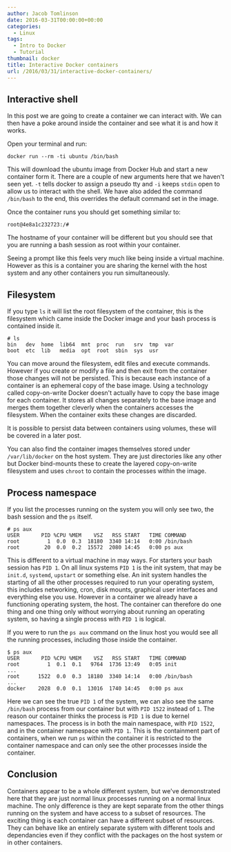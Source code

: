```yaml
---
author: Jacob Tomlinson
date: 2016-03-31T00:00:00+00:00
categories:
  - Linux
tags:
  - Intro to Docker
  - Tutorial
thumbnail: docker
title: Interactive Docker containers
url: /2016/03/31/interactive-docker-containers/
---
```



## Interactive shell

In this post we are going to create a container we can interact with. We can then have a poke around inside the container and see what it is and how it works.

Open your terminal and run:

```
docker run --rm -ti ubuntu /bin/bash
```

This will download the ubuntu image from Docker Hub and start a new container form it. There are a couple of new arguments here that we haven't seen yet. `-t` tells docker to assign a pseudo tty and `-i` keeps `stdin` open to allow us to interact with the shell. We have also added the command `/bin/bash` to the end, this overrides the default command set in the image.

Once the container runs you should get something similar to:

```
root@4e8a1c232723:/#
```

The hostname of your container will be different but you should see that you are running a bash session as root within your container.

Seeing a prompt like this feels very much like being inside a virtual machine. However as this is a container you are sharing the kernel with the host system and any other containers you run simultaneously.

## Filesystem

If you type `ls` it will list the root filesystem of the container, this is the filesystem which came inside the Docker image and your bash process is contained inside it.

```
# ls
bin   dev  home  lib64  mnt  proc  run   srv  tmp  var
boot  etc  lib   media  opt  root  sbin  sys  usr
```

You can move around the filesystem, edit files and execute commands. However if you create or modify a file and then exit from the container those changes will not be persisted. This is because each instance of a container is an ephemeral copy of the base image. Using a technology called copy-on-write Docker doesn't actually have to copy the base image for each container. It stores all changes separately to the base image and merges them together cleverly when the containers accesses the filesystem. When the container exits these changes are discarded.

It is possible to persist data between containers using volumes, these will be covered in a later post.

You can also find the container images themselves stored under `/var/lib/docker` on the host system. They are just directories like any other but Docker bind-mounts these to create the layered copy-on-write filesystem and uses `chroot` to contain the processes within the image.

## Process namespace

If you list the processes running on the system you will only see two, the bash session and the `ps` itself.

```
# ps aux
USER       PID %CPU %MEM    VSZ   RSS START   TIME COMMAND
root         1  0.0  0.3  18180  3340 14:14   0:00 /bin/bash
root        20  0.0  0.2  15572  2080 14:45   0:00 ps aux
```

This is different to a virtual machine in may ways. For starters your bash session has `PID 1`. On all linux systems `PID 1` is the init system, that may be `init.d`, `systemd`, `upstart` or something else. An init system handles the starting of all the other processes required to run your operating system, this includes networking, cron, disk mounts, graphical user interfaces and everything else you use. However in a container we already have a functioning operating system, the host. The container can therefore do one thing and one thing only without worrying about running an operating system, so having a single process with `PID 1` is logical.

If you were to run the `ps aux` command on the linux host you would see all the running processes, including those inside the container.

```
$ ps aux
USER       PID %CPU %MEM    VSZ   RSS START   TIME COMMAND
root         1  0.1  0.1   9764  1736 13:49   0:05 init
...
root      1522  0.0  0.3  18180  3340 14:14   0:00 /bin/bash
...
docker    2028  0.0  0.1  13016  1740 14:45   0:00 ps aux
```

Here we can see the true `PID 1` of the system, we can also see the same `/bin/bash` process from our container but with `PID 1522` instead of `1`. The reason our container thinks the process is `PID 1` is due to kernel namespaces. The process is in both the main namespace, with `PID 1522`, and in the container namespace with `PID 1`. This is the containment part of containers, when we run `ps` within the container it is restricted to the container namespace and can only see the other processes inside the container.

## Conclusion

Containers appear to be a whole different system, but we've demonstrated here that they are just normal linux processes running on a normal linux machine. The only difference is they are kept separate from the other things running on the system and have access to a subset of resources. The exciting thing is each container can have a different subset of resources. They can behave like an entirely separate system with different tools and dependancies even if they conflict with the packages on the host system or in other containers.

[docker-hub]: https://hub.docker.com/
[install-docker]: https://docs.docker.com/engine/installation/
[what-is-docker]: /linux/2016/03/22/what-is-docker/
